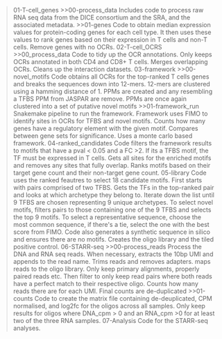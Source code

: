 >01-T-cell_genes
    >>00-process_data
        Includes code to process raw RNA seq data from the DICE consortium and the SRA, and the associated metadata.
    >>01-genes
        Code to obtain median expression values for protein-coding genes for each cell type. It then uses these values to rank genes based on their expression in T cells and non-T cells. Remove genes with no OCRs.
>02-T-cell_OCRS
    >>00_process_data
        Code to tidy up the OCR annotations. Only keeps OCRs annotated in both CD4 and CD8+ T cells. Merges overlapping OCRs. Cleans up the interaction datasets.
>03-framework
    >>00-novel_motifs
        Code obtains all OCRs for the top-ranked T cells genes and breaks the sequences down into 12-mers. 12-mers are clustered using a hamming distance of 1. PPMs are created and any resembling a TFBS PPM from JASPAR are remove. PPMs are once again clustered into a set of putative novel motifs
    >>01-framework_run
        Snakemake pipeline to run the framework. Framework uses FIMO to identify sites in OCRs for TFBS and novel motifs. Counts how many genes have a regulatory element with the given motif. Compares between gene sets for significance. Uses a monte carlo based framework.
>04-ranked_candidates
    Code filters the framework results to motifs that have a pval < 0.05 and a FC >2. If its a TFBS motif, the TF must be expressed in T cells. Gets all sites for the enriched motifs and removes any sites that fully overlap. Ranks motifs based on their target gene count and their non-target gene count.
>05-library
    Code uses the ranked feautres to select 18 candidate motifs. First starts with pairs comprised of two TFBS. Gets the TFs in the top-ranked pair and looks at which archetype they belong to. Iterate down the list until 9 TFBS are chosen representing 9 unique archetypes. To select novel motifs, filters pairs to those containing one of the 9 TFBS and selects the top 9 motifs. To select a representative sequence, choose the most common sequence, if there's a tie, select the one with the best score from FIMO. Code also generates a synthetic sequence in silico and ensures there are no motifs. Creates the oligo library and the tiled positive control.
>06-STARR-seq
    >>00-process_reads
        Process the DNA and RNA seq reads. When necessary, extracts the 10bp UMI and appends to the read name. Trims reads and removes adapters. maps reads to the oligo library. Only keep primary alignments, properly paired reads etc. Then filter to only keep read pairs where both reads have a perfect match to their respective oligo. Counts how many reads there are for each UMI. Final counts are de-duplicated
    >>01-counts
        Code to create the matrix file containing de-deuplicated, CPM normalised, and log2fc for the oligos across all samples. Only keep results for oligos where DNA_cpm > 0 and an RNA_cpm >0 for at least two of the three RNA samples. 
>07-Analysis
    Code for the STARR-seq analyses.